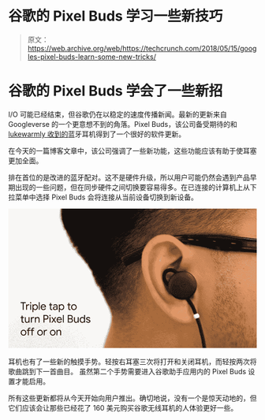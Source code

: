 # 谷歌的 Pixel Buds 学习一些新技巧

> 原文：<https://web.archive.org/web/https://techcrunch.com/2018/05/15/googles-pixel-buds-learn-some-new-tricks/>

# 谷歌的 Pixel Buds 学会了一些新招

I/O 可能已经结束，但谷歌仍在以稳定的速度传播新闻。最新的更新来自 Googleverse 的一个更意想不到的角落。Pixel Buds，该公司备受期待的和 [lukewarmly 收到的](https://web.archive.org/web/20230325084823/https://techcrunch.com/2017/11/15/a-disappointing-debut-for-googles-pixel-buds/)蓝牙耳机得到了一个很好的软件更新。

在今天的一篇博客文章中，该公司强调了一些新功能，这些功能应该有助于使耳塞更加全面。

排在首位的是改进的蓝牙配对。这不是硬件升级，所以用户可能仍然会遇到产品早期出现的一些问题，但在同步硬件之间切换要容易得多。在已连接的计算机上从下拉菜单中选择 Pixel Buds 会将连接从当前设备切换到新设备。

![](img/aeaa089b79bc9f6231be740cd073119c.png)

耳机也有了一些新的触摸手势。轻按右耳塞三次将打开和关闭耳机，而轻按两次将歌曲跳到下一首曲目。 虽然第二个手势需要进入谷歌助手应用内的 Pixel Buds 设置才能启用。

所有这些更新都将从今天开始向用户推出。确切地说，没有一个是惊天动地的，但它们应该会让那些已经花了 160 美元购买谷歌无线耳机的人体验更好一些。